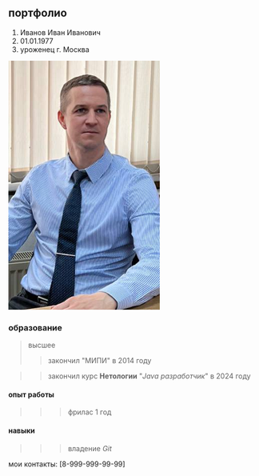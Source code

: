 ## портфолио 
1. Иванов Иван Иванович
2. 01.01.1977
3. уроженец г. Москва 

![Alt text](image-1.png)

### образование 
>высшее
>> закончил "МИПИ" в 2014 году

>> закончил курс **Нетологии** "*Java разработчик*" в 2024 году

#### опыт работы
>>> фрилас 1 год

#### навыки
>>> владение *Git*

мои контакты: [8-999-999-99-99]

